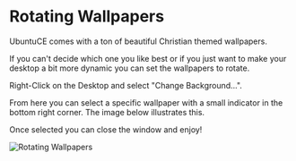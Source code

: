 # Rotating Wallpapers

UbuntuCE comes with a ton of beautiful Christian themed wallpapers.

If you can't decide which one you like best or if you just want to make your desktop a bit more dynamic you can set the wallpapers to rotate.

Right-Click on the Desktop and select "Change Background...".

From here you can select a specific wallpaper with a small indicator in the bottom right corner. The image below illustrates this.

Once selected you can close the window and enjoy!


![Rotating Wallpapers](https://raw.githubusercontent.com/mhancoc7/docs.ubuntuce.com-content/main/pages/assets/images/rotating-wallpaper-select.png)

